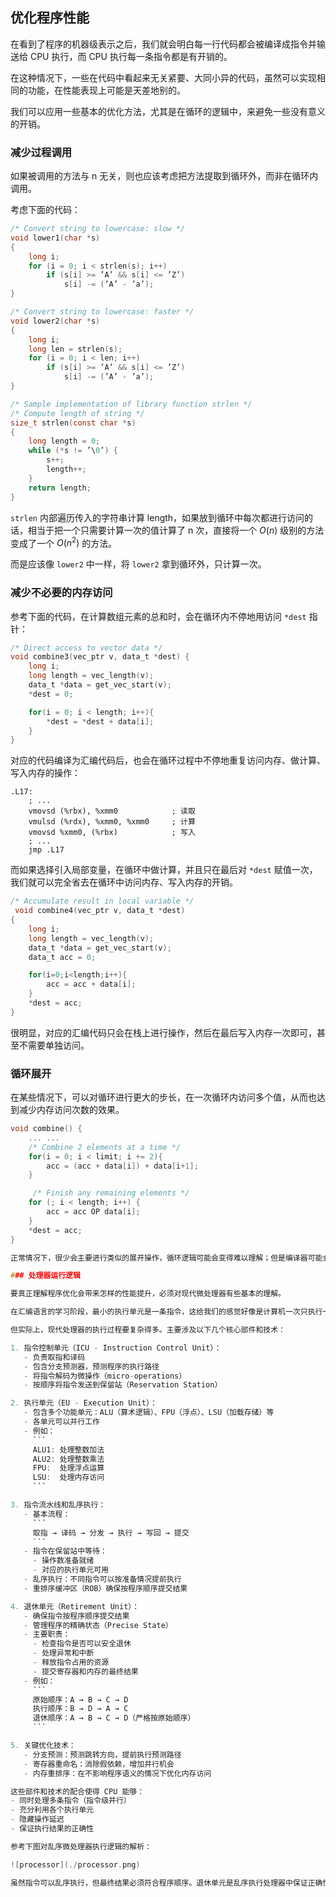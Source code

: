 ## 优化程序性能

在看到了程序的机器级表示之后，我们就会明白每一行代码都会被编译成指令并输送给 CPU 执行，而 CPU 执行每一条指令都是有开销的。

在这种情况下，一些在代码中看起来无关紧要、大同小异的代码，虽然可以实现相同的功能，在性能表现上可能是天差地别的。

我们可以应用一些基本的优化方法，尤其是在循环的逻辑中，来避免一些没有意义的开销。

### 减少过程调用

如果被调用的方法与 n 无关，则也应该考虑把方法提取到循环外，而非在循环内调用。

考虑下面的代码：

```c
/* Convert string to lowercase: slow */
void lower1(char *s)
{
    long i;
    for (i = 0; i < strlen(s); i++)
        if (s[i] >= ’A’ && s[i] <= ’Z’)
            s[i] -= (’A’ - ’a’);
}

/* Convert string to lowercase: faster */
void lower2(char *s)
{
    long i;
    long len = strlen(s);
    for (i = 0; i < len; i++)
        if (s[i] >= ’A’ && s[i] <= ’Z’)
            s[i] -= (’A’ - ’a’);
}

/* Sample implementation of library function strlen */
/* Compute length of string */
size_t strlen(const char *s)
{
    long length = 0;
    while (*s != ’\0’) {
        s++;
        length++; 
    }
    return length;
}
```

`strlen` 内部遍历传入的字符串计算 length，如果放到循环中每次都进行访问的话，相当于把一个只需要计算一次的值计算了 n 次，直接将一个 $O(n)$ 级别的方法变成了一个 $O(n^2)$ 的方法。

而是应该像 `lower2` 中一样，将 `lower2` 拿到循环外，只计算一次。

### 减少不必要的内存访问

参考下面的代码，在计算数组元素的总和时，会在循环内不停地用访问 `*dest` 指针：

```c
/* Direct access to vector data */
void combine3(vec_ptr v, data_t *dest) {
    long i;
    long length = vec_length(v);
    data_t *data = get_vec_start(v);
    *dest = 0; 

    for(i = 0; i < length; i++){
        *dest = *dest + data[i];
    }
}
```

对应的代码编译为汇编代码后，也会在循环过程中不停地重复访问内存、做计算、写入内存的操作：

```assembly
.L17:
    ; ...
    vmovsd (%rbx), %xmm0            ; 读取
    vmulsd (%rdx), %xmm0, %xmm0     ; 计算
    vmovsd %xmm0, (%rbx)            ; 写入
    ; ...
    jmp .L17
```

而如果选择引入局部变量，在循环中做计算，并且只在最后对 `*dest` 赋值一次，我们就可以完全省去在循环中访问内存、写入内存的开销。

```c
/* Accumulate result in local variable */
 void combine4(vec_ptr v, data_t *dest)
{
    long i;
    long length = vec_length(v);
    data_t *data = get_vec_start(v);
    data_t acc = 0;

    for(i=0;i<length;i++){
        acc = acc + data[i];
    }
    *dest = acc;
}
```

很明显，对应的汇编代码只会在栈上进行操作，然后在最后写入内存一次即可，甚至不需要单独访问。

### 循环展开

在某些情况下，可以对循环进行更大的步长，在一次循环内访问多个值，从而也达到减少内存访问次数的效果。

```c
void combine() {
    ... ...
    /* Combine 2 elements at a time */
    for(i = 0; i < limit; i += 2){
        acc = (acc + data[i]) + data[i+1];
    }

     /* Finish any remaining elements */
    for (; i < length; i++) {
        acc = acc OP data[i];
    }
    *dest = acc;
}

正常情况下，很少会主要进行类似的展开操作，循环逻辑可能会变得难以理解；但是编译器可能会根据不同的优化等级进行循环展开的优化。

### 处理器运行逻辑

要真正理解程序优化会带来怎样的性能提升，必须对现代微处理器有些基本的理解。

在汇编语言的学习阶段，最小的执行单元是一条指令，这给我们的感觉好像是计算机一次只执行一条指令，然后下一条，以此类推。

但实际上，现代处理器的执行过程要复杂得多。主要涉及以下几个核心部件和技术：

1. 指令控制单元（ICU - Instruction Control Unit）：
   - 负责取指和译码
   - 包含分支预测器，预测程序的执行路径
   - 将指令解码为微操作（micro-operations）
   - 按顺序将指令发送到保留站（Reservation Station）

2. 执行单元（EU - Execution Unit）：
   - 包含多个功能单元：ALU（算术逻辑）、FPU（浮点）、LSU（加载存储）等
   - 各单元可以并行工作
   - 例如：
     ```
     ALU1: 处理整数加法
     ALU2: 处理整数乘法
     FPU:  处理浮点运算
     LSU:  处理内存访问
     ```

3. 指令流水线和乱序执行：
   - 基本流程：
     ```
     取指 → 译码 → 分发 → 执行 → 写回 → 提交
     ```
   - 指令在保留站中等待：
     - 操作数准备就绪
     - 对应的执行单元可用
   - 乱序执行：不同指令可以按准备情况提前执行
   - 重排序缓冲区（ROB）确保按程序顺序提交结果

4. 退休单元（Retirement Unit）：
   - 确保指令按程序顺序提交结果
   - 管理程序的精确状态（Precise State）
   - 主要职责：
     - 检查指令是否可以安全退休
     - 处理异常和中断
     - 释放指令占用的资源
     - 提交寄存器和内存的最终结果
   - 例如：
     ```
     原始顺序：A → B → C → D
     执行顺序：B → D → A → C
     退休顺序：A → B → C → D（严格按原始顺序）
     ```

5. 关键优化技术：
   - 分支预测：预测跳转方向，提前执行预测路径
   - 寄存器重命名：消除假依赖，增加并行机会
   - 内存重排序：在不影响程序语义的情况下优化内存访问

这些部件和技术的配合使得 CPU 能够：
- 同时处理多条指令（指令级并行）
- 充分利用各个执行单元
- 隐藏操作延迟
- 保证执行结果的正确性

参考下图对乱序微处理器执行逻辑的解析：

![processor](./processor.png)

虽然指令可以乱序执行，但最终结果必须符合程序顺序。退休单元是乱序执行处理器中保证正确性的关键组件。

